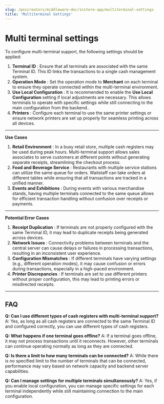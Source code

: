 ```yaml
---
slug: /poscreators/middleware-doc/instore-app/multiterminal-settings
title: 'Multiterminal Settings'
---
```


# Multi terminal settings

To configure multi-terminal support, the following settings should be applied:

1. **Terminal ID** :
    Ensure that all terminals are associated with the same Terminal ID. This ID links
    the transactions to a single cash management system.
2. **Operation Mode** :
    Set the operation mode to **Merchant** on each terminal to ensure they operate
    connected within the multi-terminal environment.
3. **Use Local Configuration** :
    It is recommended to enable the **Use Local Configuration** setting if local
    adjustments are necessary. This allows terminals to operate with specific
    settings while still connecting to the main configuration from the backend..
4. **Printers** :
    Configure each terminal to use the same printer settings or ensure network
    printers are set up properly for seamless printing across all devices.

---

**Use Cases**

1. **Retail Environment** :
    In a busy retail store, multiple cash registers may be used during peak hours.
    Multi-terminal support allows sales associates to serve customers at different
    points without generating separate receipts, streamlining the checkout process.
2. **Food and Beverage Service** :
    Restaurants with multiple service stations can utilize the same queue for orders.
    Waitstaff can take orders at different tables while ensuring that all transactions
    are tracked in a unified manner.
3. **Events and Exhibitions** :
    During events with various merchandise stands, having multiple terminals
    connected to the same queue allows for efficient transaction handling without
    confusion over receipts or payments.


---


**Potential Error Cases**

1. **Receipt Duplication** :
    If terminals are not properly configured with the same Terminal ID, it may lead to
    duplicate receipts being generated across devices.
2. **Network Issues** :
    Connectivity problems between terminals and the central server can cause
    delays or failures in processing transactions, resulting in an inconsistent user
    experience.
3. **Configuration Mismatches** :
    If different terminals have varying settings (e.g., different operation modes), it
    may cause confusion or errors during transactions, especially in a high-paced
    environment.
4. **Printer Discrepancies** :
    If terminals are set to use different printers without proper configuration, this may
    lead to printing errors or misdirected receipts.

---

## FAQ

**Q: Can I use different types of cash registers with multi-terminal support?**
A: Yes, as long as all cash registers are connected to the same Terminal ID and
configured correctly, you can use different types of cash registers.

**Q: What happens if one terminal goes offline?**
A: If a terminal goes offline, it may not process transactions until it reconnects. However,
other terminals can continue operating normally as long as they are connected.

**Q: Is there a limit to how many terminals can be connected?**
A: While there is no specified limit to the number of terminals that can be connected,
performance may vary based on network capacity and backend server capabilities.

**Q: Can I manage settings for multiple terminals simultaneously?**
A: Yes, if you enable local configuration, you can manage specific settings for each
terminal independently while still maintaining connection to the main configuration.


